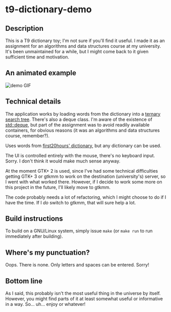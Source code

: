 # t9-dictionary-demo
## Description
This is a T9 dictionary toy; I'm not sure if you'll find it useful. I made it as an assignment for an algorithms and data structures course at my university. It's been unmaintained for a while, but I might come back to it given sufficient time and motivation.

## An animated example
![demo GIF](http://img.rhino.ws/t9-dictionary-demo.gif)

## Technical details
The application works by loading words from the dictionary into a [ternary search tree](https://en.wikipedia.org/wiki/Ternary_search_tree). There's also a deque class. I'm aware of the existence of [std::deque](http://en.cppreference.com/w/cpp/container/deque), but part of the assignment was to avoid readily available containers, for obvious reasons (it was an algorithms and data structures course, remember?).

Uses words from [first20hours' dictionary](https://github.com/first20hours/google-10000-english), but any dictionary can be used.

The UI is controlled entirely with the mouse, there's no keyboard input. Sorry. I don't think it would make much sense anyway.

At the moment GTK+ 2 is used, since I've had some technical difficulties getting GTK+ 3 or gtkmm to work on the destination (university's) server, so I went with what worked there. However, if I decide to work some more on this project in the future, I'll likely move to gtkmm.

The code probably needs a lot of refactoring, which I might choose to do if I have the time. If I *do* switch to gtkmm, that will sure help a lot.

## Build instructions

To build on a GNU/Linux system, simply issue `make` (or `make run` to run immediately after building).

## Where's my punctuation?
Oops. There is none. Only letters and spaces can be entered. Sorry!

## Bottom line
As I said, this probably isn't the most useful thing in the universe by itself. However, you might find parts of it at least somewhat useful or informative in a way. So... uh... enjoy or whatever!